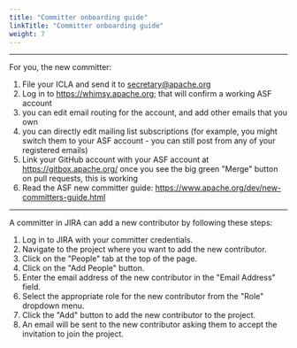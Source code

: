 ```yaml
---
title: "Committer onboarding guide"
linkTitle: "Committer onboarding guide"
weight: 7
---
```


<!--

 Licensed to the Apache Software Foundation (ASF) under one
 or more contributor license agreements.  See the NOTICE file
 distributed with this work for additional information
 regarding copyright ownership.  The ASF licenses this file
 to you under the Apache License, Version 2.0 (the
 "License"); you may not use this file except in compliance
 with the License.  You may obtain a copy of the License at

   https://www.apache.org/licenses/LICENSE-2.0

 Unless required by applicable law or agreed to in writing,
 software distributed under the License is distributed on an
 "AS IS" BASIS, WITHOUT WARRANTIES OR CONDITIONS OF ANY
 KIND, either express or implied.  See the License for the
 specific language governing permissions and limitations
 under the License.

--> 
** **
For you, the new committer:

1. File your ICLA and send it to secretary@apache.org
2. Log in to https://whimsy.apache.org; that will confirm a working ASF account
3. you can edit email routing for the account, and add other emails that you own
4. you can directly edit mailing list subscriptions (for example, you might switch them to your ASF account - you can still post from any of your registered emails)
5. Link your GitHub account with your ASF account at https://gitbox.apache.org/ once you see the big green "Merge" button on pull requests, this is working
7. Read the ASF new committer guide: https://www.apache.org/dev/new-committers-guide.html

** **

A committer in JIRA can add a new contributor by following these steps:

1. Log in to JIRA with your committer credentials.
2. Navigate to the project where you want to add the new contributor.
3. Click on the "People" tab at the top of the page.
4. Click on the "Add People" button.
5. Enter the email address of the new contributor in the "Email Address" field.
6. Select the appropriate role for the new contributor from the "Role" dropdown menu.
7. Click the "Add" button to add the new contributor to the project.
8. An email will be sent to the new contributor asking them to accept the invitation to join the project.

